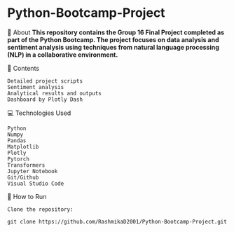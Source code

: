 # Python-Bootcamp-Project

📖 About
**This repository contains the Group 16 Final Project completed as part of the Python Bootcamp. The project focuses on data analysis and sentiment analysis using techniques from natural language processing (NLP) in a collaborative environment.**

📂 Contents

    Detailed project scripts
    Sentiment analysis
    Analytical results and outputs
    Dashboard by Plotly Dash

💻 Technologies Used

    Python
    Numpy
    Pandas
    Matplotlib
    Plotly
    Pytorch
    Transformers
    Jupyter Notebook
    Git/Github
    Visual Studio Code

🚀 How to Run

    Clone the repository:
    
    git clone https://github.com/RashmikaD2001/Python-Bootcamp-Project.git
    
